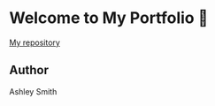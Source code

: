 # **Welcome to My Portfolio** 👋

[My repository](https://github.com/Ash-Eileen/portfolio)

## Author

Ashley Smith

